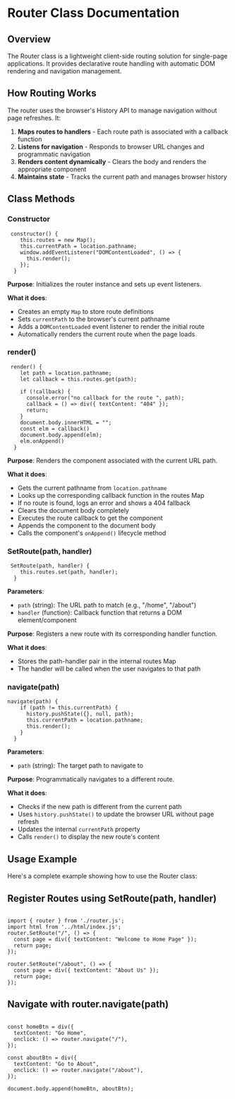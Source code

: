 # Router Class Documentation

## Overview

The Router class is a lightweight client-side routing solution for single-page applications. It provides declarative route handling with automatic DOM rendering and navigation management.

## How Routing Works

The router uses the browser's History API to manage navigation without page refreshes. It:

1. **Maps routes to handlers** - Each route path is associated with a callback function
2. **Listens for navigation** - Responds to browser URL changes and programmatic navigation
3. **Renders content dynamically** - Clears the body and renders the appropriate component
4. **Maintains state** - Tracks the current path and manages browser history

## Class Methods

### Constructor

```
 constructor() {
    this.routes = new Map();
    this.currentPath = location.pathname;
    window.addEventListener("DOMContentLoaded", () => {
      this.render();
    });
  }
```

**Purpose**: Initializes the router instance and sets up event listeners.

**What it does**:
- Creates an empty `Map` to store route definitions
- Sets `currentPath` to the browser's current pathname
- Adds a `DOMContentLoaded` event listener to render the initial route
- Automatically renders the current route when the page loads

### render()

```
 render() {
    let path = location.pathname;
    let callback = this.routes.get(path);

    if (!callback) {
      console.error("no callback for the route ", path);
      callback = () => div({ textContent: "404" });
      return;
    }
    document.body.innerHTML = "";
    const elm = callback()
    document.body.append(elm);
    elm.onAppend()
  }
```

**Purpose**: Renders the component associated with the current URL path.

**What it does**:
- Gets the current pathname from `location.pathname`
- Looks up the corresponding callback function in the routes Map
- If no route is found, logs an error and shows a 404 fallback
- Clears the document body completely
- Executes the route callback to get the component
- Appends the component to the document body
- Calls the component's `onAppend()` lifecycle method

### SetRoute(path, handler)

```
 SetRoute(path, handler) {
    this.routes.set(path, handler);
  }
```

**Parameters**:
- `path` (string): The URL path to match (e.g., "/home", "/about")
- `handler` (function): Callback function that returns a DOM element/component

**Purpose**: Registers a new route with its corresponding handler function.

**What it does**:
- Stores the path-handler pair in the internal routes Map
- The handler will be called when the user navigates to that path

### navigate(path)

```
navigate(path) {
    if (path != this.currentPath) {
      history.pushState({}, null, path);
      this.currentPath = location.pathname;
      this.render();
    }
  }
```

**Parameters**:
- `path` (string): The target path to navigate to

**Purpose**: Programmatically navigates to a different route.

**What it does**:
- Checks if the new path is different from the current path
- Uses `history.pushState()` to update the browser URL without page refresh
- Updates the internal `currentPath` property
- Calls `render()` to display the new route's content

## Usage Example

Here's a complete example showing how to use the Router class:


## Register Routes using SetRoute(path, handler)
```

import { router } from './router.js';
import html from '../html/index.js';
router.SetRoute("/", () => {
  const page = div({ textContent: "Welcome to Home Page" });
  return page;
});

router.SetRoute("/about", () => {
  const page = div({ textContent: "About Us" });
  return page;
});

```

## Navigate with router.navigate(path) 

```

const homeBtn = div({
  textContent: "Go Home",
  onclick: () => router.navigate("/"),
});

const aboutBtn = div({
  textContent: "Go to About",
  onclick: () => router.navigate("/about"),
});

document.body.append(homeBtn, aboutBtn);

```